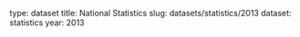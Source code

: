 type: dataset
title: National Statistics
slug: datasets/statistics/2013
dataset: statistics
year: 2013
